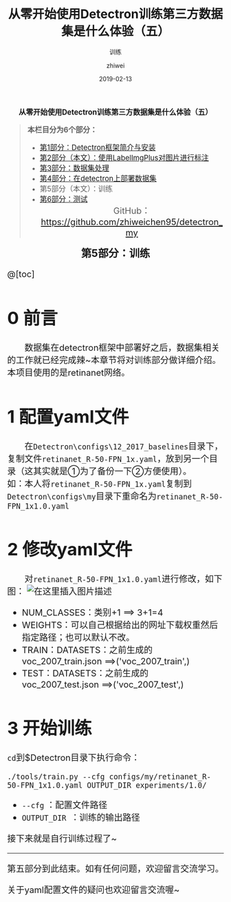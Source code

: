 ﻿---
layout:     post              # 使用的布局（不需要改）
title:      从零开始使用Detectron训练第三方数据集是什么体验（五）         # 标题
subtitle:   训练
date:       2019-02-13    # 时间
author:     zhiwei        # 作者
header-img: img/post-bg-2015.jpg  #这篇文章标题背景图片
catalog: true             # 是否归档
tags:               #标签
    - Detectron
---
**<center><b><big>从零开始使用Detectron训练第三方数据集是什么体验（五）</b></center>**

> **本栏目分为6个部分：**
>
> - [第1部分：Detectron框架简介与安装](http://zhiweichen.top/2019/02/13/%E4%BB%8E%E9%9B%B6%E5%BC%80%E5%A7%8B%E4%BD%BF%E7%94%A8Detectron%E8%AE%AD%E7%BB%83%E7%AC%AC%E4%B8%89%E6%96%B9%E6%95%B0%E6%8D%AE%E9%9B%86%E6%98%AF%E4%BB%80%E4%B9%88%E4%BD%93%E9%AA%8C-%E4%B8%80/)
> - [第2部分（本文）：使用LabelImgPlus对图片进行标注](http://zhiweichen.top/2019/02/13/%E4%BB%8E%E9%9B%B6%E5%BC%80%E5%A7%8B%E4%BD%BF%E7%94%A8Detectron%E8%AE%AD%E7%BB%83%E7%AC%AC%E4%B8%89%E6%96%B9%E6%95%B0%E6%8D%AE%E9%9B%86%E6%98%AF%E4%BB%80%E4%B9%88%E4%BD%93%E9%AA%8C-%E4%BA%8C/)
> - [第3部分：数据集处理](http://zhiweichen.top/2019/02/13/%E4%BB%8E%E9%9B%B6%E5%BC%80%E5%A7%8B%E4%BD%BF%E7%94%A8Detectron%E8%AE%AD%E7%BB%83%E7%AC%AC%E4%B8%89%E6%96%B9%E6%95%B0%E6%8D%AE%E9%9B%86%E6%98%AF%E4%BB%80%E4%B9%88%E4%BD%93%E9%AA%8C-%E4%B8%89/)
> - [第4部分：在detectron上部署数据集](http://zhiweichen.top/2019/02/13/%E4%BB%8E%E9%9B%B6%E5%BC%80%E5%A7%8B%E4%BD%BF%E7%94%A8Detectron%E8%AE%AD%E7%BB%83%E7%AC%AC%E4%B8%89%E6%96%B9%E6%95%B0%E6%8D%AE%E9%9B%86%E6%98%AF%E4%BB%80%E4%B9%88%E4%BD%93%E9%AA%8C-%E5%9B%9B/)
> - 第5部分（本文）：训练
> - [第6部分：测试](http://zhiweichen.top/2019/02/13/%E4%BB%8E%E9%9B%B6%E5%BC%80%E5%A7%8B%E4%BD%BF%E7%94%A8Detectron%E8%AE%AD%E7%BB%83%E7%AC%AC%E4%B8%89%E6%96%B9%E6%95%B0%E6%8D%AE%E9%9B%86%E6%98%AF%E4%BB%80%E4%B9%88%E4%BD%93%E9%AA%8C-%E5%85%AD/)
<big><center> GitHub：https://github.com/zhiweichen95/detectron_my

<center><b><big>第5部分：训练</big></b></center>

@[toc]
# 0 前言
&emsp;&emsp;数据集在detectron框架中部署好之后，数据集相关的工作就已经完成辣~本章节将对训练部分做详细介绍。本项目使用的是retinanet网络。

# 1 配置yaml文件
&emsp;&emsp;在`Detectron\configs\12_2017_baselines`目录下，复制文件`retinanet_R-50-FPN_1x.yaml`，放到另一个目录（这其实就是①为了备份一下②方便使用）。
&emsp;&emsp;如：本人将`retinanet_R-50-FPN_1x.yaml`复制到`Detectron\configs\my`目录下重命名为`retinanet_R-50-FPN_1x1.0.yaml`
# 2 修改yaml文件
&emsp;&emsp;对`retinanet_R-50-FPN_1x1.0.yaml`进行修改，如下图：
![在这里插入图片描述](https://img-blog.csdnimg.cn/20190213220156910.png?x-oss-process=image/watermark,type_ZmFuZ3poZW5naGVpdGk,shadow_10,text_aHR0cHM6Ly9ibG9nLmNzZG4ubmV0L3p3X19jaGVu,size_16,color_FFFFFF,t_70)
- NUM_CLASSES：类别+1 ==> 3+1=4
- WEIGHTS：可以自己根据给出的网址下载权重然后指定路径；也可以默认不改。
- TRAIN：DATASETS：之前生成的voc_2007_train.json ==>('voc_2007_train',)
- TEST：DATASETS：之前生成的voc_2007_test.json ==>('voc_2007_test',)

# 3 开始训练
`cd`到$Detectron目录下执行命令：
```
./tools/train.py --cfg configs/my/retinanet_R-50-FPN_1x1.0.yaml OUTPUT_DIR experiments/1.0/
```
-  `--cfg` ：配置文件路径
- `OUTPUT_DIR `：训练的输出路径

接下来就是自行训练过程了~


<hr>
第五部分到此结束。如有任何问题，欢迎留言交流学习。

<br>

关于yaml配置文件的疑问也欢迎留言交流喔~
